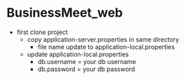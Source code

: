 # BusinessMeet_web

* first clone project 
    * copy application-server.properties in same directory
        * file name update to application-local.properties
    * update application-local.properties 
        * db.username = your db username
        * db.password = your db password
